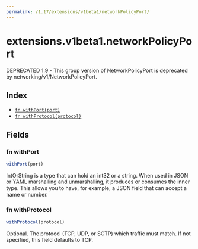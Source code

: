```yaml
---
permalink: /1.17/extensions/v1beta1/networkPolicyPort/
---
```


# extensions.v1beta1.networkPolicyPort

DEPRECATED 1.9 - This group version of NetworkPolicyPort is deprecated by networking/v1/NetworkPolicyPort.

## Index

* [`fn withPort(port)`](#fn-withport)
* [`fn withProtocol(protocol)`](#fn-withprotocol)

## Fields

### fn withPort

```ts
withPort(port)
```

IntOrString is a type that can hold an int32 or a string.  When used in JSON or YAML marshalling and unmarshalling, it produces or consumes the inner type.  This allows you to have, for example, a JSON field that can accept a name or number.

### fn withProtocol

```ts
withProtocol(protocol)
```

Optional.  The protocol (TCP, UDP, or SCTP) which traffic must match. If not specified, this field defaults to TCP.